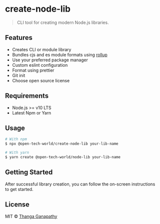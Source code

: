 # create-node-lib

> CLI tool for creating modern Node.js libraries.

## Features

- Creates CLI or module library
- Bundles cjs and es module formats using [rollup](https://github.com/rollup/rollup)
- Use your preferred package manager
- Custom eslint configuration
- Format using prettier
- Git init
- Choose open source license

## Requirements

- Node.js >= v10 LTS
- Latest Npm or Yarn

## Usage

```bash
# With npm
$ npx @open-tech-world/create-node-lib your-lib-name

# With yarn
$ yarn create @open-tech-world/node-lib your-lib-name
```

## Getting Started

After successful library creation, you can follow the on-screen instructions to get started.

## License

MIT © [Thanga Ganapathy](https://github.com/ganapathy888)
